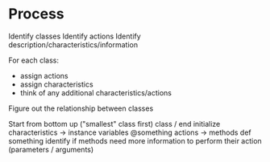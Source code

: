 Process
=======


Identify classes
Identify actions
Identify description/characteristics/information

For each class:
- assign actions
- assign characteristics
- think of any additional characteristics/actions

Figure out the relationship between classes

Start from bottom up ("smallest" class first)
class / end
initialize
characteristics -> instance variables  @something
actions -> methods  def something
identify if methods need more information to perform their action
		(parameters / arguments)